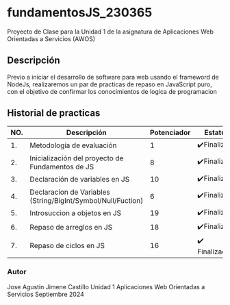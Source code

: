 # fundamentosJS_230365
Proyecto de Clase para la Unidad 1 de la asignatura de Aplicaciones Web Orientadas a Servicios (AWOS)

## Descripción

Previo a iniciar el desarrollo de software para web usando el frameword de NodeJs, realizaremos un par de practicas de repaso en JavaScript puro, con el objetivo 
de confirmar los conocimientos de logica de programacion 

##  Historial de practicas 

|NO.|Descripción|Potenciador|Estatus|
|--|--|--|--|
|1.| Metodología de evaluación| 1|✔️Finalizada|
|2.| Inicialización del proyecto de Fundamentos de JS|8|✔️Finalizada|
|3.| Declaración de variables en JS|10|✔️Finalizada|
|4.| Declaracion de Variables (String/BigInt/Symbol/Null/Fuction)|6|✔️Finalizada|
|5.| Introsuccion a  objetos en JS|19|✔️Finalizada|
|6.| Repaso de arreglos en JS|18|✔️Finalizada|
|7.| Repaso de ciclos en JS| 16 |✔️ Finalizada|




### Autor 

Jose Agustin Jimene Castillo 
Unidad 1
Aplicaciones Web Orientadas a Servicios
Septiembre 2024 
